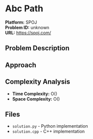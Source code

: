 # Abc Path

**Platform:** SPOJ  
**Problem ID:** unknown  
**URL:** https://spoj.com/

## Problem Description
<!-- Add problem description here -->

## Approach
<!-- Describe your approach here -->

## Complexity Analysis
- **Time Complexity:** O()
- **Space Complexity:** O()

## Files
- `solution.py` - Python implementation
- `solution.cpp` - C++ implementation
